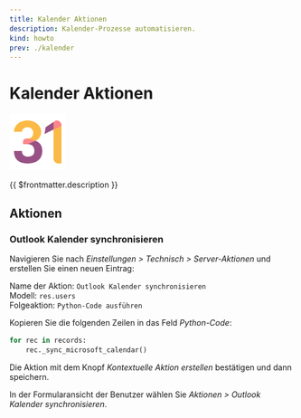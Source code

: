 ```yaml
---
title: Kalender Aktionen
description: Kalender-Prozesse automatisieren.
kind: howto
prev: ./kalender
---
```


# Kalender Aktionen

![icons_odoo_calendar](attachments/icons_odoo_calendar.png)

{{ $frontmatter.description }}

## Aktionen

### Outlook Kalender synchronisieren

Navigieren Sie nach _Einstellungen > Technisch > Server-Aktionen_ und erstellen Sie einen neuen Eintrag:

Name der Aktion: `Outlook Kalender synchronisieren`\
Modell: `res.users`\
Folgeaktion: `Python-Code ausführen`

Kopieren Sie die folgenden Zeilen in das Feld _Python-Code_:

```python
for rec in records:
	rec._sync_microsoft_calendar()
```

Die Aktion mit dem Knopf _Kontextuelle Aktion erstellen_ bestätigen und dann speichern.

In der Formularansicht der Benutzer wählen Sie _Aktionen > Outlook Kalender synchronisieren_.

